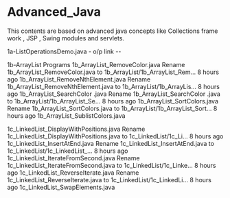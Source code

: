 # Advanced_Java
This contents are based on advanced java concepts like Collections frame work , JSP , Swing modules and servlets.

1a-ListOperationsDemo.java  - o/p link --

1b-ArrayList Programs 
   1b_ArrayList_RemoveColor.java
Rename 1b_ArrayList_RemoveColor.java to 1b_ArrayList/1b_ArrayList_Rem…
8 hours ago
1b_ArrayList_RemoveNthElement.java
Rename 1b_ArrayList_RemoveNthElement.java to 1b_ArrayList/1b_ArrayLis…
8 hours ago
1b_ArrayList_SearchColor .java
Rename 1b_ArrayList_SearchColor .java to 1b_ArrayList/1b_ArrayList_Se…
8 hours ago
1b_ArrayList_SortColors.java
Rename 1b_ArrayList_SortColors.java to 1b_ArrayList/1b_ArrayList_Sort…
8 hours ago
1b_ArrayList_SublistColors.java




1c_LinkedList_DisplayWithPositions.java
Rename 1c_LinkedList_DisplayWithPositions.java to 1c_LinkedList/1c_Li…
8 hours ago
1c_LinkedList_InsertAtEnd.java
Rename 1c_LinkedList_InsertAtEnd.java to 1c_LinkedList/1c_LinkedList_…
8 hours ago
1c_LinkedList_IterateFromSecond.java
Rename 1c_LinkedList_IterateFromSecond.java to 1c_LinkedList/1c_Linke…
8 hours ago
1c_LinkedList_ReverseIterate.java
Rename 1c_LinkedList_ReverseIterate.java to 1c_LinkedList/1c_LinkedLi…
8 hours ago
1c_LinkedList_SwapElements.java










